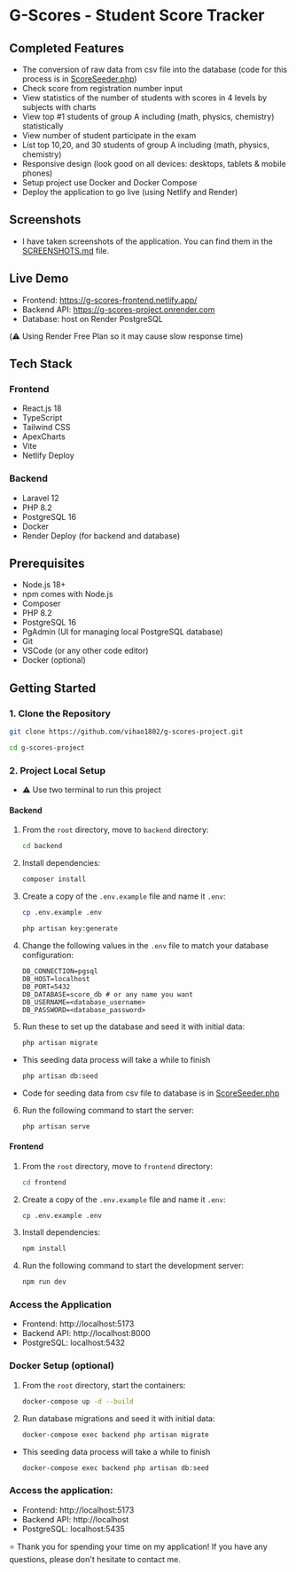 # G-Scores - Student Score Tracker

## Completed Features

- The conversion of raw data from csv file into the database (code for this process is in [ScoreSeeder.php](backend/database/seeders/ScoreSeeder.php))
- Check score from registration number input
- View statistics of the number of students with scores in 4 levels by subjects with charts
- View top #1 students of group A including (math, physics, chemistry) statistically
- View number of student participate in the exam
- List top 10,20, and 30 students of group A including (math, physics, chemistry)
- Responsive design (look good on all devices: desktops, tablets & mobile phones)
- Setup project use Docker and Docker Compose
- Deploy the application to go live (using Netlify and Render)

## Screenshots

- I have taken screenshots of the application. You can find them in the [SCREENSHOTS.md](SCREENSHOTS.md) file.

## Live Demo

- Frontend: https://g-scores-frontend.netlify.app/
- Backend API: https://g-scores-project.onrender.com
- Database: host on Render PostgreSQL

(⚠️ Using Render Free Plan so it may cause slow response time)

## Tech Stack

### Frontend

- React.js 18
- TypeScript
- Tailwind CSS
- ApexCharts
- Vite
- Netlify Deploy

### Backend

- Laravel 12
- PHP 8.2
- PostgreSQL 16
- Docker
- Render Deploy (for backend and database)

## Prerequisites

- Node.js 18+
- npm comes with Node.js
- Composer
- PHP 8.2
- PostgreSQL 16
- PgAdmin (UI for managing local PostgreSQL database)
- Git
- VSCode (or any other code editor)
- Docker (optional)

## Getting Started

### 1. Clone the Repository

```bash
git clone https://github.com/vihao1802/g-scores-project.git
```

```bash
cd g-scores-project
```

### 2. Project Local Setup

- ⚠️ Use two terminal to run this project

#### Backend

1. From the `root` directory, move to `backend` directory:

   ```bash
   cd backend
   ```

2. Install dependencies:

   ```bash
   composer install
   ```

3. Create a copy of the `.env.example` file and name it `.env`:

   ```bash
   cp .env.example .env
   ```

   ```bash
   php artisan key:generate
   ```

4. Change the following values in the `.env` file to match your database configuration:

   ```env
   DB_CONNECTION=pgsql
   DB_HOST=localhost
   DB_PORT=5432
   DB_DATABASE=score_db # or any name you want
   DB_USERNAME=<database_username>
   DB_PASSWORD=<database_password>
   ```

5. Run these to set up the database and seed it with initial data:

   ```bash
   php artisan migrate
   ```

- This seeding data process will take a while to finish

  ```bash
  php artisan db:seed
  ```

- Code for seeding data from csv file to database is in [ScoreSeeder.php](backend/database/seeders/ScoreSeeder.php)

6. Run the following command to start the server:
   ```bash
   php artisan serve
   ```

#### Frontend

1. From the `root` directory, move to `frontend` directory:

   ```bash
   cd frontend
   ```

2. Create a copy of the `.env.example` file and name it `.env`:

   ```bash
   cp .env.example .env
   ```

3. Install dependencies:

   ```bash
   npm install
   ```

4. Run the following command to start the development server:
   ```bash
   npm run dev
   ```

### Access the Application

- Frontend: http://localhost:5173
- Backend API: http://localhost:8000
- PostgreSQL: localhost:5432

### Docker Setup (optional)

1. From the `root` directory, start the containers:

   ```bash
   docker-compose up -d --build
   ```

2. Run database migrations and seed it with initial data:

   ```bash
   docker-compose exec backend php artisan migrate
   ```

- This seeding data process will take a while to finish

  ```bash
  docker-compose exec backend php artisan db:seed
  ```

### Access the application:

- Frontend: http://localhost:5173
- Backend API: http://localhost
- PostgreSQL: localhost:5435

⭐ Thank you for spending your time on my application! If you have any questions, please don't hesitate to contact me.
